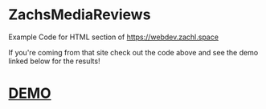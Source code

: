 # ZachsMediaReviews
Example Code for HTML section of https://webdev.zachl.space

If you're coming from that site check out the code above and see the demo linked below for the results!

# [DEMO]()
